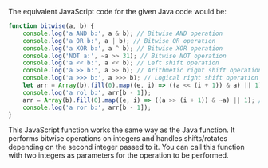 The equivalent JavaScript code for the given Java code would be:

```javascript
function bitwise(a, b) {
    console.log('a AND b:', a & b); // Bitwise AND operation
    console.log('a OR b:', a | b); // Bitwise OR operation
    console.log('a XOR b:', a ^ b); // Bitwise XOR operation
    console.log('NOT a:', ~a >> 31); // Bitwise NOT operation
    console.log('a << b:', a << b); // Left shift operation
    console.log('a >> b:', a >> b); // Arithmetic right shift operation
    console.log('a >>> b:', a >>> b); // Logical right shift operation
    let arr = Array(b).fill(0).map((e, i) => ((a << (i + 1)) & a) || 1); // Left rotate operation
    console.log('a rol b:', arr[b - 1]);
    arr = Array(b).fill(0).map((e, i) => ((a >> (i + 1)) & ~a) || 1); // Right rotate operation
    console.log('a ror b:', arr[b - 1]);
}
```
This JavaScript function works the same way as the Java function. It performs bitwise operations on integers and handles shifts/rotates depending on the second integer passed to it. You can call this function with two integers as parameters for the operation to be performed.
